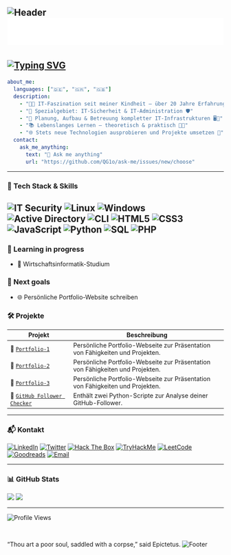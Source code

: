 ![Header](https://capsule-render.vercel.app/api?type=waving&color=672FAE&height=200&section=header)
![Hi, I'm Georgios Tertlidis!](https://raw.githubusercontent.com/QG1o/QG1o/main/header.svg)
---

[![Typing SVG](https://readme-typing-svg.demolab.com?font=Roboto+Mono+&weight=900&size=30&letterSpacing=0.25em&pause=1000&color=672FAE&vCenter=true&random=true&width=1000&height=100&lines=IT-Administrator+%E2%80%A2+Security+Enthusiast)](https://git.io/typing-svg)
---
```yaml
about_me:
  languages: ["🇩🇪", "🇬🇷", "🇬🇧"]
  description:
    - "🧑‍💻 IT-Faszination seit meiner Kindheit – über 20 Jahre Erfahrung 🌟"
    - "🔐 Spezialgebiet: IT-Sicherheit & IT-Administration 🛡️"
    - "🏢 Planung, Aufbau & Betreuung kompletter IT-Infrastrukturen 🖥️💾"
    - "📚 Lebenslanges Lernen – theoretisch & praktisch 🧠✨"
    - "🌐 Stets neue Technologien ausprobieren und Projekte umsetzen 🚀"
  contact:
    ask_me_anything:
      text: "💬 Ask me anything"
      url: "https://github.com/QG1o/ask-me/issues/new/choose"

```
---

### 🧰 Tech Stack & Skills

![IT Security](https://img.shields.io/badge/IT_Security-DC143C?style=plastic&logo=fortinet&logoColor=white)
![Linux](https://img.shields.io/badge/Linux-FCC624?style=plastic&logo=linux&logoColor=black)
![Windows](https://img.shields.io/badge/Windows-0078D6?style=plastic&logo=windows&logoColor=white)
![Active Directory](https://img.shields.io/badge/Active_Directory-003366?style=plastic&logo=microsoft-active-directory&logoColor=white)
![CLI](https://img.shields.io/badge/CLI-000000?style=plastic&logo=gnu-bash&logoColor=white)
![HTML5](https://img.shields.io/badge/HTML5-E44D26?style=plastic&logo=html5&logoColor=white)
![CSS3](https://img.shields.io/badge/CSS3-264DE4?style=plastic&logo=css3&logoColor=white)
![JavaScript](https://img.shields.io/badge/JavaScript-F0DB4F?style=plastic&logo=javascript&logoColor=black)
![Python](https://img.shields.io/badge/Python-3776AB?style=plastic&logo=python&logoColor=yellow)
![SQL](https://img.shields.io/badge/SQL-003B57?style=plastic&logo=sqlite&logoColor=white)
![PHP](https://img.shields.io/badge/PHP-777BB4?style=plastic&logo=php&logoColor=white)
---


### 🎯 Learning in progress

- 📘 Wirtschaftsinformatik-Studium

### 🎯 Next goals

- 🌐 Persönliche Portfolio-Website schreiben


### 🛠 Projekte

| Projekt                 | Beschreibung                                                  |
|------------------------|--------------------------------------------------------------|
| 🌟 [`Portfolio-1`](https://qg1o.github.io/portfolio1/)          | Persönliche Portfolio-Webseite zur Präsentation von Fähigkeiten und Projekten. |
| 🚀 [`Portfolio-2`](https://qg1o.github.io/portfolio2/)          | Persönliche Portfolio-Webseite zur Präsentation von Fähigkeiten und Projekten. |
| 🎨 [`Portfolio-3`](https://qg1o.netlify.app/)          | Persönliche Portfolio-Webseite zur Präsentation von Fähigkeiten und Projekten. |
| 🐙 [`GitHub Follower Checker`](https://github.com/QG1o/github-follower-checker) | Enthält zwei Python-Scripte zur Analyse deiner GitHub-Follower. |



---

### 📬 Kontakt

[![LinkedIn](https://img.shields.io/badge/LinkedIn-0A66C2?style=plastic&logo=linkedin&logoColor=white)](https://www.linkedin.com/in/georgiost/)
[![Twitter](https://img.shields.io/badge/Twitter-1DA1F2?style=plastic&logo=twitter&logoColor=white)](https://twitter.com/QG1o_)
[![Hack The Box](https://img.shields.io/badge/Hack_The_Box-9FEF00?style=plastic&logo=hackthebox&logoColor=1A472A)](https://app.hackthebox.com/profile/1004159)
[![TryHackMe](https://img.shields.io/badge/TryHackMe-212C42?style=plastic&logo=tryhackme&logoColor=white)](https://tryhackme.com/p/QG1o)
[![LeetCode](https://img.shields.io/badge/LeetCode-FFA116?style=plastic&logo=leetcode&logoColor=white)](https://leetcode.com/u/QG1o/)
[![Goodreads](https://img.shields.io/badge/Goodreads-372213?style=plastic&logo=goodreads&logoColor=white)](https://www.goodreads.com/user/show/192287066-georgios)
[![Email](https://img.shields.io/badge/Email-0078D4?style=plastic&logo=minutemailer&logoColor=white)](mailto:g@mioo.slmail.me)


---
### 📊 GitHub Stats

<div>
  <img src="https://github-readme-stats.vercel.app/api?username=QG1o&show_icons=true&theme=tokyonight&hide_title=true&cache_bust=20250924" height="180" />
  <img src="https://github-readme-stats.vercel.app/api/top-langs/?username=QG1o&layout=compact&theme=tokyonight&cache_bust=20250924" height="180" />
</div>

---

![Profile Views](https://komarev.com/ghpvc/?username=QG1o&style=plastic&color=blue)

&nbsp;

“Thou art a poor soul, saddled with a corpse,” said Epictetus. 
![Footer](https://capsule-render.vercel.app/api?type=waving&color=672FAE&height=120&section=footer&fontSize=30&fontColor=87CEFA)
